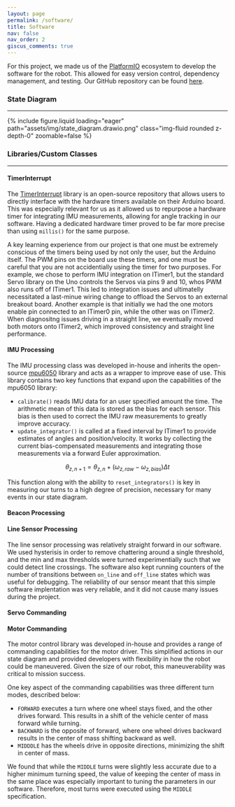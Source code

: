 ```yaml
---
layout: page
permalink: /software/
title: Software
nav: false
nav_order: 2
giscus_comments: true
---
```


For this project, we made us of the [PlatformIO](https://platformio.org/) ecosystem to develop the software for the robot.
This allowed for easy version control, dependency management, and testing.
Our GitHub repository can be found [here](https://github.com/hbuurmei/TRACBOT21-PIO).

### State Diagram
--- 

<div class="row justify-content-sm-center">
  <div class="col-sm-8 mt-3 mt-md-0">
    {% include figure.liquid loading="eager" path="assets/img/state_diagram.drawio.png" class="img-fluid rounded z-depth-0" zoomable=false %}
  </div>
</div>

### Libraries/Custom Classes
---

#### **TimerInterrupt**
The [TimerInterrupt](https://github.com/khoih-prog/TimerInterrupt) library is an open-source repository that allows users to directly interface with the hardware timers available on their Arduino board. This was especially relevant for us as it allowed us to repurpose a hardware timer for integrating IMU measurements, allowing for angle tracking in our software. Having a dedicated hardware timer proved to be far more precise than using ``millis()`` for the same purpose.

A key learning experience from our project is that one must be extremely conscious of the timers being used by not only the user, but the Arduino itself. The PWM pins on the board use these timers, and one must be careful that you are not accidentially using the timer for two purposes. For example, we chose to perform IMU integration on ITimer1, but the standard Servo library on the Uno controls the Servos via pins 9 and 10, whos PWM also runs off of ITimer1. This led to integration issues and ultimatelly necessitated a last-minue wiring change to offload the Servos to an external breakout board. Another example is that initially we had the one motors enable pin connected to an ITimer0 pin, while the other was on ITimer2. When diagnositng issues driving in a straight line, we eventually moved both motors onto ITimer2, which improved consistency and straight line performance.

#### **IMU Processing**
The IMU processing class was developed in-house and inherits the open-source [mpu6050](https://github.com/ElectronicCats/mpu6050) library and acts as a wrapper to improve ease of use. This library contains two key functions that expand upon the capabilities of the mpu6050 library:
- ``calibrate()`` reads IMU data for an user specified amount the time. The arithmetic mean of this data is stored as the bias for each sensor. This bias is then used to correct the IMU raw measurements to greatly improve accuracy.
- ``update_integrator()`` is called at a fixed interval by ITimer1 to provide estimates of angles and position/velocity. It works by collecting the current bias-compensated measurements and integrating those measurements via a forward Euler approximation. 

$$\theta_{z,n+1} = \theta_{z,n}+(\omega_{z,raw}-\omega_{z,bias})\Delta t$$

This function along with the ability to ``reset_integrators()`` is key in measuring our turns to a high degree of precision, necessary for many events in our state diagram.

#### **Beacon Processing**

#### **Line Sensor Processing**
The line sensor processing was relatively straight forward in our software. We used hysterisis in order to remove chattering around a single threshold, and the min and max thresholds were turned experimentially such that we could detect line crossings. The software also kept running counters of the number of transitions between ``on_line`` and ``off_line`` states which was useful for debugging. The reliability of our sensor meant that this simple software implentation was very reliable, and it did not cause many issues during the project.

#### **Servo Commanding**

#### **Motor Commanding**
The motor control library was developed in-house and provides a range of commanding capabilities for the motor driver. This simplified actions in our state diagram and provided developers with flexibility in how the robot could be maneuvered. Given the size of our robot, this maneuverability was critical to mission success.

One key aspect of the commanding capabilities was three different turn modes, described below:
- ``FORWARD`` executes a turn where one wheel stays fixed, and the other drives forward. This results in a shift of the vehicle center of mass forward while turning.
- ``BACKWARD`` is the opposite of forward, where one wheel drives backward results in the center of mass shifting backward as well.
- ``MIDDDLE`` has the wheels drive in opposite directions, minimizing the shift in center of mass.
  
We found that while the ``MIDDLE`` turns were slightly less accurate due to a higher minimum turning speed, the value of keeping the center of mass in the same place was especially important to tuning the parameters in our software. Therefore, most turns were executed using the ``MIDDLE`` specification.
